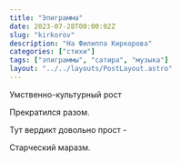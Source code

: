 ```yaml
---
title: "Эпиграмма"
date: 2023-07-28T00:00:02Z
slug: "kirkorov"
description: "На Филиппа Киркорова"
categories: ["стихи"]
tags: ["эпиграммы", "сатира", "музыка"]
layout: "../../layouts/PostLayout.astro"
---
```


Умственно-культурный рост

Прекратился разом.

Тут вердикт довольно прост - 

Старческий маразм.